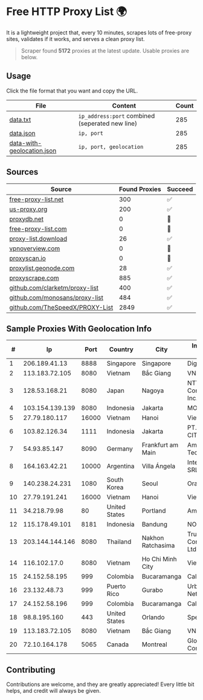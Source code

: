 
# Free HTTP Proxy List 🌍

It is a lightweight project that, every 10 minutes, scrapes lots of free-proxy sites, validates if it works, and serves a clean proxy list.


> Scraper found **5172** proxies at the latest update. Usable proxies are below.

## Usage

Click the file format that you want and copy the URL.


|File|Content|Count|
|----|-------|-----|
|[data.txt](https://raw.githubusercontent.com/themiralay/Proxy-List-World/master/data.txt)|`ip_address:port` combined (seperated new line)|285|
|[data.json](https://raw.githubusercontent.com/themiralay/Proxy-List-World/master/data.json)|`ip, port`|285|
|[data-with-geolocation.json](https://raw.githubusercontent.com/themiralay/Proxy-List-World/master/data-with-geolocation.json)|`ip, port, geolocation`|285|

## Sources

|Source|Found Proxies|Succeed|
|------|-------------|-------|
|[free-proxy-list.net](https://free-proxy-list.net)|300|✅|
|[us-proxy.org](https://www.us-proxy.org)|200|✅|
|[proxydb.net](http://proxydb.net)|0|🚫|
|[free-proxy-list.com](https://free-proxy-list.com/?page=&port=&type%5B%5D=http&type%5B%5D=https&up_time=0&search=Search)|0|🚫|
|[proxy-list.download](https://www.proxy-list.download/HTTP)|26|✅|
|[vpnoverview.com](https://vpnoverview.com/privacy/anonymous-browsing/free-proxy-servers)|0|🚫|
|[proxyscan.io](https://www.proxyscan.io)|0|🚫|
|[proxylist.geonode.com](https://proxylist.geonode.com/api/proxy-list?limit=300&page=1&sort_by=lastChecked&sort_type=desc&protocols=http,https)|28|✅|
|[proxyscrape.com](https://api.proxyscrape.com/v2/?request=displayproxies&protocol=http&timeout=10000&country=all&ssl=all&anonymity=all)|885|✅|
|[github.com/clarketm/proxy-list](https://raw.githubusercontent.com/clarketm/proxy-list/master/proxy-list-raw.txt)|400|✅|
|[github.com/monosans/proxy-list](https://raw.githubusercontent.com/monosans/proxy-list/main/proxies/http.txt)|484|✅|
|[github.com/TheSpeedX/PROXY-List](https://raw.githubusercontent.com/TheSpeedX/PROXY-List/master/http.txt)|2849|✅|


## Sample Proxies With Geolocation Info

|#|Ip|Port|Country|City|Internet Service Provider|
|-|--|----|-------|----|-------------------------|
|1|206.189.41.13|8888|Singapore|Singapore|DigitalOcean, LLC|
|2|113.183.72.105|8080|Vietnam|Bắc Giang|VNPT|
|3|128.53.168.21|8080|Japan|Nagoya|NTT PC Communications, Inc.|
|4|103.154.139.139|8080|Indonesia|Jakarta|MORATELINDONAP|
|5|27.79.180.117|16000|Vietnam|Hanoi|Viettel Corporation|
|6|103.82.126.34|1111|Indonesia|Jakarta|PT.PLATINUM CITRA INDONESIA|
|7|54.93.85.147|8090|Germany|Frankfurt am Main|Amazon Technologies Inc.|
|8|164.163.42.21|10000|Argentina|Villa Ángela|Interret Villa Angela SRL|
|9|140.238.24.231|1080|South Korea|Seoul|Oracle Corporation|
|10|27.79.191.241|16000|Vietnam|Hanoi|Viettel Corporation|
|11|34.218.79.98|80|United States|Portland|Amazon.com, Inc.|
|12|115.178.49.101|8181|Indonesia|Bandung|NOC SIMAYA|
|13|203.144.144.146|8080|Thailand|Nakhon Ratchasima|True Internet Corporation CO. Ltd.|
|14|116.102.17.0|8080|Vietnam|Ho Chi Minh City|Viettel Corporation|
|15|24.152.58.195|999|Colombia|Bucaramanga|Calltopbx S.A.S.|
|16|23.132.48.73|999|Puerto Rico|Gurabo|Urban Wifi Networks LLC|
|17|24.152.58.196|999|Colombia|Bucaramanga|Calltopbx S.A.S.|
|18|98.8.195.160|443|United States|Orlando|Spectrum|
|19|113.183.72.105|8080|Vietnam|Bắc Giang|VNPT|
|20|72.10.164.178|5065|Canada|Montreal|GloboTech Communications|



## Contributing

Contributions are welcome, and they are greatly appreciated! Every
little bit helps, and credit will always be given.

